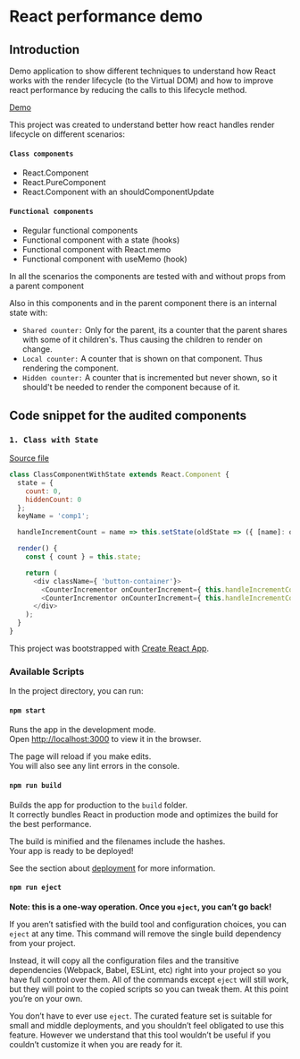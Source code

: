 # React performance demo

## Introduction

Demo application to show different techniques to understand how React works with the render lifecycle (to the Virtual DOM) and how to improve react performance by reducing the calls to this lifecycle method.

[Demo](https://react-performance-demo.netlify.com)

This project was created to understand better how react handles render lifecycle on different scenarios:

#### `Class components`

* React.Component
* React.PureComponent
* React.Component with an shouldComponentUpdate

#### `Functional components`

* Regular functional components
* Functional component with a state (hooks)
* Functional component with React.memo
* Functional component with useMemo (hook)

In all the scenarios the components are tested with and without props from a parent component

Also in this components and in the parent component there is an internal state with:

* `Shared counter:` Only for the parent, its a counter that the parent shares with some of it children's. Thus causing the children to render on change.
* `Local counter:` A counter that is shown on that component. Thus rendering the component.
* `Hidden counter:` A counter that is incremented but never shown, so it should't be needed to render the component because of it.

## Code snippet for the audited components

### `1. Class with State` 
[Source file](src/components/isolatedChildrens/1.ClassComponentWithState.js)
```javascript
class ClassComponentWithState extends React.Component {
  state = {
    count: 0,
    hiddenCount: 0
  };
  keyName = 'comp1';

  handleIncrementCount = name => this.setState(oldState => ({ [name]: oldState[name] + 1 }));

  render() {
    const { count } = this.state;

    return (
      <div className={ 'button-container'}>
        <CounterIncrementor onCounterIncrement={ this.handleIncrementCount } count={ count } name={ 'count' }/>
        <CounterIncrementor onCounterIncrement={ this.handleIncrementCount } name={ 'hiddenCount' }/>
      </div>
    );
  }
}

```

This project was bootstrapped with [Create React App](https://github.com/facebook/create-react-app).

### Available Scripts

In the project directory, you can run:

#### `npm start`

Runs the app in the development mode.<br>
Open [http://localhost:3000](http://localhost:3000) to view it in the browser.

The page will reload if you make edits.<br>
You will also see any lint errors in the console.

#### `npm run build`

Builds the app for production to the `build` folder.<br>
It correctly bundles React in production mode and optimizes the build for the best performance.

The build is minified and the filenames include the hashes.<br>
Your app is ready to be deployed!

See the section about [deployment](https://facebook.github.io/create-react-app/docs/deployment) for more information.

#### `npm run eject`

**Note: this is a one-way operation. Once you `eject`, you can’t go back!**

If you aren’t satisfied with the build tool and configuration choices, you can `eject` at any time. This command will remove the single build dependency from your project.

Instead, it will copy all the configuration files and the transitive dependencies (Webpack, Babel, ESLint, etc) right into your project so you have full control over them. All of the commands except `eject` will still work, but they will point to the copied scripts so you can tweak them. At this point you’re on your own.

You don’t have to ever use `eject`. The curated feature set is suitable for small and middle deployments, and you shouldn’t feel obligated to use this feature. However we understand that this tool wouldn’t be useful if you couldn’t customize it when you are ready for it.
